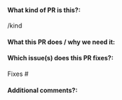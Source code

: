 <!-- 
Thanks for sending a pull request!

Check out our contributing guidelines, https://github.com/DeFiCh/ain/blob/master/CONTRIBUTING.md

Pull requests without a rationale and clear improvement may be closed immediately.
DeFiChain has a thorough review process and even the most trivial change needs to pass a lot of eyes and requires non-zero or even substantial time effort to review.
-->

#### What kind of PR is this?:

<!--
Use one of the following kinds:
/kind feature
/kind fix
/kind chore
/kind docs
/kind refactor
-->

/kind

#### What this PR does / why we need it:

#### Which issue(s) does this PR fixes?:

<!--
(Optional) Automatically closes linked issue when PR is merged.
Usage: `Fixes #<issue number>`, or `Fixes (paste link of issue)`.
-->

Fixes #

#### Additional comments?:
